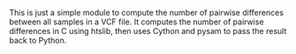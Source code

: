 This is just a simple module to compute the number of pairwise
differences between all samples in a VCF file.
It computes the number of pairwise differences in C
using htslib, then uses Cython and pysam to pass the result
back to Python.
